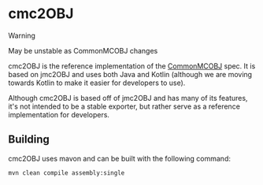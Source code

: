 # cmc2OBJ

> [!WARNING]
> May be unstable as CommonMCOBJ changes

cmc2OBJ is the reference implementation of the [CommonMCOBJ](https://github.com/CommonMCOBJ/CommonMCOBJ) spec. It is based on jmc2OBJ and uses both Java and Kotlin (although we are moving towards Kotlin to make it easier for developers to use).

Although cmc2OBJ is based off of jmc2OBJ and has many of its features, it's not intended to be a stable exporter, but rather serve as a reference implementation for developers.

## Building
cmc2OBJ uses mavon and can be built with the following command:
```sh 
mvn clean compile assembly:single
```
